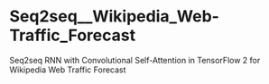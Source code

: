 # Seq2seq__Wikipedia_Web-Traffic_Forecast
Seq2seq RNN with Convolutional Self-Attention in TensorFlow 2 for Wikipedia Web Traffic Forecast

